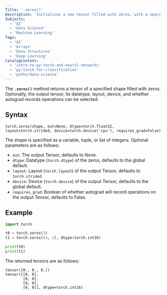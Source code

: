 ```yaml
---
Title: '.zeros()'
Description: 'Initializes a new tensor filled with zeros, with a specified shape.'
Subjects:
  - 'AI'
  - 'Data Science'
  - 'Machine Learning'
Tags:
  - 'AI'
  - 'Arrays'
  - 'Data Structures'
  - 'Deep Learning'
CatalogContent:
  - 'intro-to-py-torch-and-neural-networks'
  - 'py-torch-for-classification'
  - 'paths/data-science'
---
```



The **`.zeros()`** method returns a tensor of a specified shape filled with zeros. Optionally, the output tensor, its datatype, layout, device, and whether autograd records operations can be selected.

## Syntax

```pseudo
torch.zeros(shape, out=None, dtype=torch.float32, layout=torch.strided, device=torch.device('cpu'), requires_grad=False)
```

The shape is specified as a variable, tuple, or list of integers. Optional parameters are as follows:

- `out`: The output Tensor, defaults to None.
- `dtype`: Datatype (`torch.dtype`) of the zeros, defaults to the global default.
- `layout`: Layout (`torch.layout`) of the output Tensor, defaults to `torch.strided`.
- `device`: Device (`torch.device`) of the output Tensor, defaults to the global default.
- `requires_grad`: Boolean of whether autograd will record operations on the output Tensor, defaults to False.

## Example

```python
import torch

t0 = torch.zeros(3)
t1 = torch.zeros((4, 2), dtype=torch.int16)

print(t0)
print(t1)
```

The returned tensors are as follows:

```shell
tensor([0., 0., 0.])
tensor([[0, 0],
        [0, 0],
        [0, 0],
        [0, 0]], dtype=torch.int16)
```
